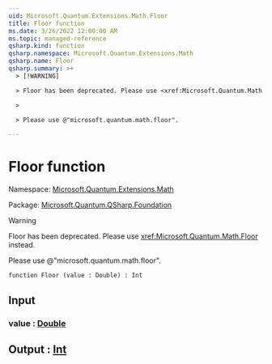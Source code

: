 ```yaml
---
uid: Microsoft.Quantum.Extensions.Math.Floor
title: Floor function
ms.date: 3/26/2022 12:00:00 AM
ms.topic: managed-reference
qsharp.kind: function
qsharp.namespace: Microsoft.Quantum.Extensions.Math
qsharp.name: Floor
qsharp.summary: >+
  > [!WARNING]

  > Floor has been deprecated. Please use <xref:Microsoft.Quantum.Math.Floor> instead.

  >

  > Please use @"microsoft.quantum.math.floor".

---
```


# Floor function

Namespace: [Microsoft.Quantum.Extensions.Math](xref:Microsoft.Quantum.Extensions.Math)

Package: [Microsoft.Quantum.QSharp.Foundation](https://nuget.org/packages/Microsoft.Quantum.QSharp.Foundation)


> [!WARNING]
> Floor has been deprecated. Please use <xref:Microsoft.Quantum.Math.Floor> instead.
>
> Please use @"microsoft.quantum.math.floor".



```qsharp
function Floor (value : Double) : Int
```


## Input

### value : [Double](xref:microsoft.quantum.qsharp.valueliterals#double-literals)





## Output : [Int](xref:microsoft.quantum.qsharp.valueliterals#int-literals)

